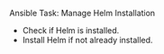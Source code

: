 Ansible Task: Manage Helm Installation

- Check if Helm is installed.
- Install Helm if not already installed.

